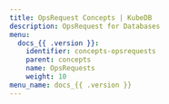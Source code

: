 ```yaml
---
title: OpsRequest Concepts | KubeDB
description: OpsRequest for Databases
menu:
  docs_{{ .version }}:
    identifier: concepts-opsrequests
    parent: concepts
    name: OpsRequests
    weight: 10
menu_name: docs_{{ .version }}
---
```

